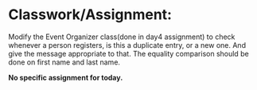# Classwork/Assignment: 

Modify the Event Organizer class(done in day4 assignment) to check whenever a person registers, is this a duplicate entry, or a new one. And give the message appropriate to that. The equality comparison should be done on first name and last name. 


__No specific assignment for today.__